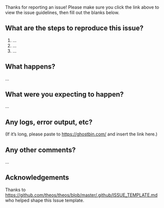 Thanks for reporting an issue! Please make sure you click the link above to view the issue guidelines, then fill out the blanks below.

What are the steps to reproduce this issue?
-------------------------------------------
1. …
2. …
3. …

What happens?
-------------------------------------------
…

What were you expecting to happen?
-------------------------------------------
…

Any logs, error output, etc?
-------------------------------------------
(If it’s long, please paste to https://ghostbin.com/ and insert the link here.)

Any other comments?
-------------------------------------------
…

## Acknowledgements
Thanks to https://github.com/theos/theos/blob/master/.github/ISSUE_TEMPLATE.md who helped shape this Issue template.
